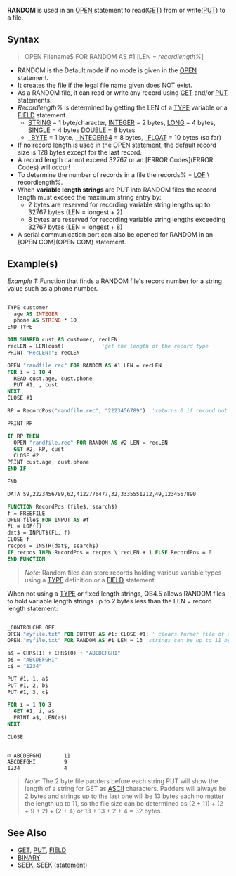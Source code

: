 **RANDOM** is used in an [OPEN](OPEN) statement to read([GET](GET)) from or write([PUT](PUT)) to a file. 

## Syntax

> OPEN Filename$ FOR RANDOM AS #1 [LEN = *recordlength%*]

* RANDOM is the Default mode if no mode is given in the [OPEN](OPEN) statement.
* It creates the file if the legal file name given does NOT exist.
* As a RANDOM file, it can read or write any record using [GET](GET) and/or [PUT](PUT) statements. 
* *Recordlength%* is determined by getting the LEN of a [TYPE](TYPE) variable or a [FIELD](FIELD) statement.
  - [STRING](STRING) = 1 byte/character, [INTEGER](INTEGER) = 2 bytes, [LONG](LONG) = 4 bytes, [SINGLE](SINGLE) = 4 bytes [DOUBLE](DOUBLE) = 8 bytes 
  - [_BYTE](_BYTE) = 1 byte, [_INTEGER64](_INTEGER64) = 8 bytes, [_FLOAT](_FLOAT) = 10 bytes (so far)
* If no record length is used in the [OPEN](OPEN) statement, the default record size is 128 bytes except for the last record.
* A record length cannot exceed 32767 or an [ERROR Codes](ERROR Codes) will occur!
* To determine the number of records in a file the records% = [LOF](LOF) \ recordlength%. 
* When **variable length strings** are PUT into RANDOM files the record length must exceed the maximum string entry by: 
  - 2 bytes are reserved for recording variable string lengths up to 32767 bytes (LEN = longest + 2) 
  - 8 bytes are reserved for recording variable string lengths exceeding 32767 bytes (LEN = longest + 8)
* A serial communication port can also be opened for RANDOM in an [OPEN COM](OPEN COM) statement.

## Example(s)

*Example 1:* Function that finds a RANDOM file's record number for a string value such as a phone number.

```vb

TYPE customer
  age AS INTEGER
  phone AS STRING * 10
END TYPE

DIM SHARED cust AS customer, recLEN
recLEN = LEN(cust)            'get the length of the record type
PRINT "RecLEN:"; recLEN

OPEN "randfile.rec" FOR RANDOM AS #1 LEN = recLEN
FOR i = 1 TO 4
  READ cust.age, cust.phone
  PUT #1, , cust
NEXT
CLOSE #1

RP = RecordPos("randfile.rec", "2223456789")  'returns 0 if record not found!

PRINT RP  

IF RP THEN
  OPEN "randfile.rec" FOR RANDOM AS #2 LEN = recLEN
  GET #2, RP, cust
  CLOSE #2
PRINT cust.age, cust.phone
END IF

END

DATA 59,2223456789,62,4122776477,32,3335551212,49,1234567890

FUNCTION RecordPos (file$, search$)
f = FREEFILE
OPEN file$ FOR INPUT AS #f
FL = LOF(f)
dat$ = INPUT$(FL, f)
CLOSE f
recpos = INSTR(dat$, search$)
IF recpos THEN RecordPos = recpos \ recLEN + 1 ELSE RecordPos = 0
END FUNCTION 

```

> *Note:* Random files can store records holding various variable types using a [TYPE](TYPE) definition or a [FIELD](FIELD) statement.

When not using a [TYPE](TYPE) or fixed length strings, QB4.5 allows RANDOM files to hold variable length strings up to 2 bytes less than the LEN = record length statement:

```vb

_CONTROLCHR OFF
OPEN "myfile.txt" FOR OUTPUT AS #1: CLOSE #1: ' clears former file of all entries.
OPEN "myfile.txt" FOR RANDOM AS #1 LEN = 13 'strings can be up to 11 bytes with 2 byte padder

a$ = CHR$(1) + CHR$(0) + "ABCDEFGHI"
b$ = "ABCDEFGHI"
c$ = "1234"

PUT #1, 1, a$
PUT #1, 2, b$
PUT #1, 3, c$

FOR i = 1 TO 3
  GET #1, i, a$
  PRINT a$, LEN(a$)
NEXT

CLOSE 

```

```text

☺ ABCDEFGHI       11
ABCDEFGHI         9
1234              4

```

> *Note:* The 2 byte file padders before each string PUT will show the length of a string for GET as [ASCII](ASCII) characters. Padders will always be 2 bytes and strings up to the last one will be 13 bytes each no matter the length up to 11, so the file size can be determined as (2 + 11) + (2 + 9 + 2) + (2 + 4) or 13 + 13 + 2 + 4 = 32 bytes. 

## See Also
 
* [GET](GET), [PUT](PUT), [FIELD](FIELD)
* [BINARY](BINARY) 
* [SEEK](SEEK), [SEEK (statement)](SEEK-(statement))

